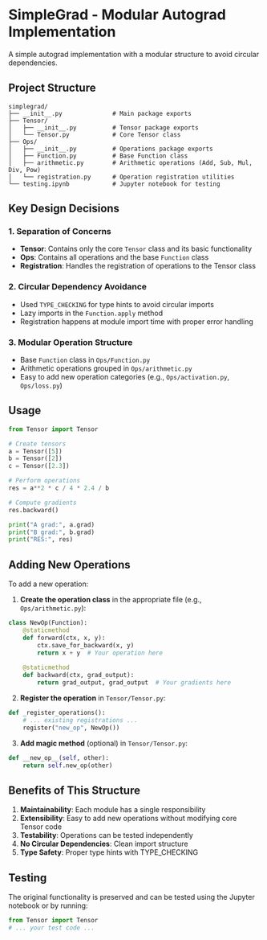 # SimpleGrad - Modular Autograd Implementation

A simple autograd implementation with a modular structure to avoid circular dependencies.

## Project Structure

```
simplegrad/
├── __init__.py              # Main package exports
├── Tensor/
│   ├── __init__.py          # Tensor package exports
│   └── Tensor.py            # Core Tensor class
├── Ops/
│   ├── __init__.py          # Operations package exports
│   ├── Function.py          # Base Function class
│   ├── arithmetic.py        # Arithmetic operations (Add, Sub, Mul, Div, Pow)
│   └── registration.py      # Operation registration utilities
└── testing.ipynb            # Jupyter notebook for testing
```

## Key Design Decisions

### 1. **Separation of Concerns**
- **Tensor**: Contains only the core `Tensor` class and its basic functionality
- **Ops**: Contains all operations and the base `Function` class
- **Registration**: Handles the registration of operations to the Tensor class

### 2. **Circular Dependency Avoidance**
- Used `TYPE_CHECKING` for type hints to avoid circular imports
- Lazy imports in the `Function.apply` method
- Registration happens at module import time with proper error handling

### 3. **Modular Operation Structure**
- Base `Function` class in `Ops/Function.py`
- Arithmetic operations grouped in `Ops/arithmetic.py`
- Easy to add new operation categories (e.g., `Ops/activation.py`, `Ops/loss.py`)

## Usage

```python
from Tensor import Tensor

# Create tensors
a = Tensor([5])
b = Tensor([2])
c = Tensor([2.3])

# Perform operations
res = a**2 * c / 4 * 2.4 / b

# Compute gradients
res.backward()

print("A grad:", a.grad)
print("B grad:", b.grad)
print("RES:", res)
```

## Adding New Operations

To add a new operation:

1. **Create the operation class** in the appropriate file (e.g., `Ops/arithmetic.py`):
```python
class NewOp(Function):
    @staticmethod
    def forward(ctx, x, y):
        ctx.save_for_backward(x, y)
        return x + y  # Your operation here
    
    @staticmethod
    def backward(ctx, grad_output):
        return grad_output, grad_output  # Your gradients here
```

2. **Register the operation** in `Tensor/Tensor.py`:
```python
def _register_operations():
    # ... existing registrations ...
    register("new_op", NewOp())
```

3. **Add magic method** (optional) in `Tensor/Tensor.py`:
```python
def __new_op__(self, other):
    return self.new_op(other)
```

## Benefits of This Structure

1. **Maintainability**: Each module has a single responsibility
2. **Extensibility**: Easy to add new operations without modifying core Tensor code
3. **Testability**: Operations can be tested independently
4. **No Circular Dependencies**: Clean import structure
5. **Type Safety**: Proper type hints with TYPE_CHECKING

## Testing

The original functionality is preserved and can be tested using the Jupyter notebook or by running:

```python
from Tensor import Tensor
# ... your test code ...
``` 